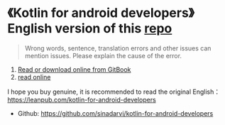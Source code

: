 # 《Kotlin for android developers》English version of this [repo](https://github.com/wangjiegulu/kotlin-for-android-developers-zh)

> Wrong words, sentence, translation errors and other issues can mention issues. Please explain the cause of the error.

1. [Read or download online from GitBook](https://www.gitbook.com/book/wangjiegulu/kotlin-for-android-developers-zh/details)
2. [read online](https://github.com/wangjiegulu/kotlin-for-android-developers-zh/blob/master/SUMMARY.md)


I hope you buy genuine, it is recommended to read the original English：https://leanpub.com/kotlin-for-android-developers

- Github: https://github.com/sinadarvi/kotlin-for-android-developers

